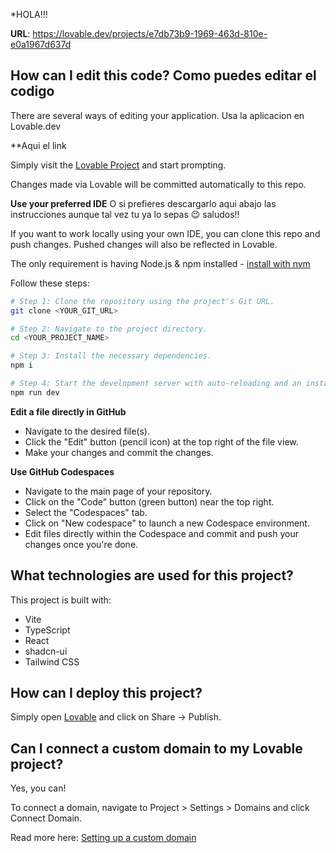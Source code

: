 *HOLA!!!

**URL**: https://lovable.dev/projects/e7db73b9-1969-463d-810e-e0a1967d637d

## How can I edit this code? Como puedes editar el codigo

There are several ways of editing your application. Usa la aplicacion en Lovable.dev

**Aqui el link

Simply visit the [Lovable Project](https://lovable.dev/projects/e7db73b9-1969-463d-810e-e0a1967d637d) and start prompting.

Changes made via Lovable will be committed automatically to this repo.

**Use your preferred IDE** O si prefieres descargarlo aqui abajo las instrucciones aunque tal vez tu ya lo sepas 😉 saludos!!

If you want to work locally using your own IDE, you can clone this repo and push changes. Pushed changes will also be reflected in Lovable.

The only requirement is having Node.js & npm installed - [install with nvm](https://github.com/nvm-sh/nvm#installing-and-updating)

Follow these steps:

```sh
# Step 1: Clone the repository using the project's Git URL.
git clone <YOUR_GIT_URL>

# Step 2: Navigate to the project directory.
cd <YOUR_PROJECT_NAME>

# Step 3: Install the necessary dependencies.
npm i

# Step 4: Start the development server with auto-reloading and an instant preview.
npm run dev
```

**Edit a file directly in GitHub**

- Navigate to the desired file(s).
- Click the "Edit" button (pencil icon) at the top right of the file view.
- Make your changes and commit the changes.

**Use GitHub Codespaces**

- Navigate to the main page of your repository.
- Click on the "Code" button (green button) near the top right.
- Select the "Codespaces" tab.
- Click on "New codespace" to launch a new Codespace environment.
- Edit files directly within the Codespace and commit and push your changes once you're done.

## What technologies are used for this project?

This project is built with:

- Vite
- TypeScript
- React
- shadcn-ui
- Tailwind CSS

## How can I deploy this project?

Simply open [Lovable](https://lovable.dev/projects/e7db73b9-1969-463d-810e-e0a1967d637d) and click on Share -> Publish.

## Can I connect a custom domain to my Lovable project?

Yes, you can!

To connect a domain, navigate to Project > Settings > Domains and click Connect Domain.

Read more here: [Setting up a custom domain](https://docs.lovable.dev/features/custom-domain#custom-domain)
